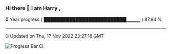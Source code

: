 ### Hi there 👋 I am Harry , 

⏳ Year progress { ██████████████████████████▁▁▁▁ } 87.94 %

---

⏰ Updated on Thu, 17 Nov 2022 23:27:18 GMT

![Progress Bar CI](https://github.com/duykhang68/duykhang68/workflows/Progress%20Bar%20CI/badge.svg)

